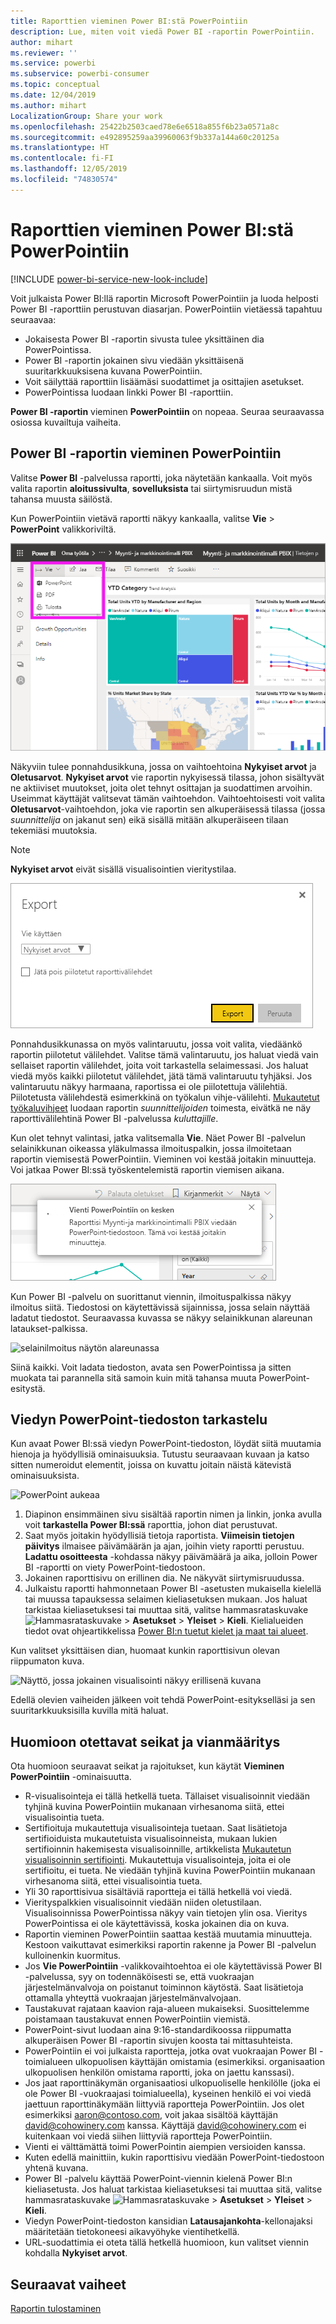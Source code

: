 ```yaml
---
title: Raporttien vieminen Power BI:stä PowerPointiin
description: Lue, miten voit viedä Power BI -raportin PowerPointiin.
author: mihart
ms.reviewer: ''
ms.service: powerbi
ms.subservice: powerbi-consumer
ms.topic: conceptual
ms.date: 12/04/2019
ms.author: mihart
LocalizationGroup: Share your work
ms.openlocfilehash: 25422b2503caed78e6e6518a855f6b23a0571a8c
ms.sourcegitcommit: e492895259aa39960063f9b337a144a60c20125a
ms.translationtype: HT
ms.contentlocale: fi-FI
ms.lasthandoff: 12/05/2019
ms.locfileid: "74830574"
---
```

# <a name="export-reports-from-power-bi-to-powerpoint"></a>Raporttien vieminen Power BI:stä PowerPointiin

[!INCLUDE [power-bi-service-new-look-include](../includes/power-bi-service-new-look-include.md)]

Voit julkaista Power BI:llä raportin Microsoft PowerPointiin ja luoda helposti Power BI -raporttiin perustuvan diasarjan. PowerPointiin vietäessä tapahtuu seuraavaa:

* Jokaisesta Power BI -raportin sivusta tulee yksittäinen dia PowerPointissa.
* Power BI -raportin jokainen sivu viedään yksittäisenä suuritarkkuuksisena kuvana PowerPointiin.
* Voit säilyttää raporttiin lisäämäsi suodattimet ja osittajien asetukset.
* PowerPointissa luodaan linkki Power BI -raporttiin.

**Power BI -raportin** vieminen **PowerPointiin** on nopeaa. Seuraa seuraavassa osiossa kuvailtuja vaiheita.

## <a name="export-your-power-bi-report-to-powerpoint"></a>Power BI -raportin vieminen PowerPointiin
Valitse **Power BI** -palvelussa raportti, joka näytetään kankaalla. Voit myös valita raportin **aloitussivulta**, **sovelluksista** tai siirtymisruudun mistä tahansa muusta säilöstä.

Kun PowerPointiin vietävä raportti näkyy kankaalla, valitse **Vie** > **PowerPoint** valikkoriviltä.

![Valitse Vie valikkoriviltä](media/end-user-powerpoint/power-bi-export.png)

Näkyviin tulee ponnahdusikkuna, jossa on vaihtoehtoina **Nykyiset arvot** ja **Oletusarvot**. **Nykyiset arvot** vie raportin nykyisessä tilassa, johon sisältyvät ne aktiiviset muutokset, joita olet tehnyt osittajan ja suodattimen arvoihin. Useimmat käyttäjät valitsevat tämän vaihtoehdon. Vaihtoehtoisesti voit valita **Oletusarvot**-vaihtoehdon, joka vie raportin sen alkuperäisessä tilassa (jossa *suunnittelija* on jakanut sen) eikä sisällä mitään alkuperäiseen tilaan tekemiäsi muutoksia.

> [!NOTE]
> **Nykyiset arvot** eivät sisällä visualisointien vieritystilaa.

![Valitse vietävät asiat](media/end-user-powerpoint/power-bi-current-values.png)
 
Ponnahdusikkunassa on myös valintaruutu, jossa voit valita, viedäänkö raportin piilotetut välilehdet. Valitse tämä valintaruutu, jos haluat viedä vain sellaiset raportin välilehdet, joita voit tarkastella selaimessasi. Jos haluat viedä myös kaikki piilotetut välilehdet, jätä tämä valintaruutu tyhjäksi. Jos valintaruutu näkyy harmaana, raportissa ei ole piilotettuja välilehtiä. Piilotetusta välilehdestä esimerkkinä on työkalun vihje-välilehti. [Mukautetut työkaluvihjeet](../desktop-tooltips.md) luodaan raportin *suunnittelijoiden* toimesta, eivätkä ne näy raporttivälilehtinä Power BI -palvelussa *kuluttajille*. 

Kun olet tehnyt valintasi, jatka valitsemalla **Vie**. Näet Power BI -palvelun selainikkunan oikeassa yläkulmassa ilmoituspalkin, jossa ilmoitetaan raportin viemisestä PowerPointiin. Vieminen voi kestää joitakin minuutteja. Voi jatkaa Power BI:ssä työskentelemistä raportin viemisen aikana.

![Vienti PowerPointiin on kesken -ilmoitus](media/end-user-powerpoint/power-bi-export-progress.png)

Kun Power BI -palvelu on suorittanut viennin, ilmoituspalkissa näkyy ilmoitus siitä. Tiedostosi on käytettävissä sijainnissa, jossa selain näyttää ladatut tiedostot. Seuraavassa kuvassa se näkyy selainikkunan alareunan lataukset-palkissa.

![selainilmoitus näytön alareunassa](media/end-user-powerpoint/power-bi-browsers.png)

Siinä kaikki. Voit ladata tiedoston, avata sen PowerPointissa ja sitten muokata tai parannella sitä samoin kuin mitä tahansa muuta PowerPoint-esitystä.

## <a name="check-out-your-exported-powerpoint-file"></a>Viedyn PowerPoint-tiedoston tarkastelu
Kun avaat Power BI:ssä viedyn PowerPoint-tiedoston, löydät siitä muutamia hienoja ja hyödyllisiä ominaisuuksia. Tutustu seuraavaan kuvaan ja katso sitten numeroidut elementit, joissa on kuvattu joitain näistä kätevistä ominaisuuksista.

![PowerPoint aukeaa](media/end-user-powerpoint/power-bi-powerpoint.png)

1. Diapinon ensimmäinen sivu sisältää raportin nimen ja linkin, jonka avulla voit **tarkastella Power BI:ssä** raporttia, johon diat perustuvat.
2. Saat myös joitakin hyödyllisiä tietoja raportista. **Viimeisin tietojen päivitys** ilmaisee päivämäärän ja ajan, joihin viety raportti perustuu. **Ladattu osoitteesta** -kohdassa näkyy päivämäärä ja aika, jolloin Power BI -raportti on viety PowerPoint-tiedostoon.
3. Jokainen raporttisivu on erillinen dia. Ne näkyvät siirtymisruudussa. 
4. Julkaistu raportti hahmonnetaan Power BI -asetusten mukaisella kielellä tai muussa tapauksessa selaimen kieliasetuksen mukaan. Jos haluat tarkistaa kieliasetuksesi tai muuttaa sitä, valitse hammasrataskuvake ![Hammasrataskuvake](media/end-user-powerpoint/power-bi-settings-icon.png) > **Asetukset** > **Yleiset** > **Kieli**. Kielialueiden tiedot ovat ohjeartikkelissa [Power BI:n tuetut kielet ja maat tai alueet](../supported-languages-countries-regions.md).


Kun valitset yksittäisen dian, huomaat kunkin raporttisivun olevan riippumaton kuva.

![Näyttö, jossa jokainen visualisointi näkyy erillisenä kuvana](media/end-user-powerpoint/power-bi-images.png)

Edellä olevien vaiheiden jälkeen voit tehdä PowerPoint-esitykselläsi ja sen suuritarkkuuksisilla kuvilla mitä haluat.

## <a name="considerations-and-troubleshooting"></a>Huomioon otettavat seikat ja vianmääritys
Ota huomioon seuraavat seikat ja rajoitukset, kun käytät **Vieminen PowerPointiin** -ominaisuutta.

* R-visualisointeja ei tällä hetkellä tueta. Tällaiset visualisoinnit viedään tyhjinä kuvina PowerPointiin mukanaan virhesanoma siitä, ettei visualisointia tueta.
* Sertifioituja mukautettuja visualisointeja tuetaan. Saat lisätietoja sertifioiduista mukautetuista visualisoinneista, mukaan lukien sertifioinnin hakemisesta visualisoinnille, artikkelista [Mukautetun visualisoinnin sertifiointi](../developer/power-bi-custom-visuals-certified.md). Mukautettuja visualisointeja, joita ei ole sertifioitu, ei tueta. Ne viedään tyhjinä kuvina PowerPointiin mukanaan virhesanoma siitä, ettei visualisointia tueta.
* Yli 30 raporttisivua sisältäviä raportteja ei tällä hetkellä voi viedä.
* Vierityspalkkien visualisoinnit viedään niiden oletustilaan. Visualisoinnissa PowerPointissa näkyy vain tietojen ylin osa. Vieritys PowerPointissa ei ole käytettävissä, koska jokainen dia on kuva. 
* Raportin vieminen PowerPointiin saattaa kestää muutamia minuutteja. Kestoon vaikuttavat esimerkiksi raportin rakenne ja Power BI -palvelun kulloinenkin kuormitus.
* Jos **Vie PowerPointiin** -valikkovaihtoehtoa ei ole käytettävissä Power BI -palvelussa, syy on todennäköisesti se, että vuokraajan järjestelmänvalvoja on poistanut toiminnon käytöstä. Saat lisätietoja ottamalla yhteyttä vuokraajan järjestelmänvalvojaan.
* Taustakuvat rajataan kaavion raja-alueen mukaiseksi. Suosittelemme poistamaan taustakuvat ennen PowerPointiin viemistä.
* PowerPoint-sivut luodaan aina 9:16-standardikoossa riippumatta alkuperäisen Power BI -raportin sivujen koosta tai mittasuhteista.
* PowerPointiin ei voi julkaista raportteja, jotka ovat vuokraajan Power BI -toimialueen ulkopuolisen käyttäjän omistamia (esimerkiksi. organisaation ulkopuolisen henkilön omistama raportti, joka on jaettu kanssasi).
* Jos jaat raporttinäkymän organisaatiosi ulkopuoliselle henkilölle (joka ei ole Power BI -vuokraajasi toimialueella), kyseinen henkilö ei voi viedä jaettuun raporttinäkymään liittyviä raportteja PowerPointiin. Jos olet esimerkiksi aaron@contoso.com, voit jakaa sisältöä käyttäjän david@cohowinery.com kanssa. Käyttäjä david@cohowinery.com ei kuitenkaan voi viedä siihen liittyviä raportteja PowerPointiin.
* Vienti ei välttämättä toimi PowerPointin aiempien versioiden kanssa.
* Kuten edellä mainittiin, kukin raporttisivu viedään PowerPoint-tiedostoon yhtenä kuvana.
* Power BI -palvelu käyttää PowerPoint-viennin kielenä Power BI:n kieliasetusta. Jos haluat tarkistaa kieliasetuksesi tai muuttaa sitä, valitse hammasrataskuvake ![Hammasrataskuvake](media/end-user-powerpoint/power-bi-settings-icon.png) > **Asetukset** > **Yleiset** > **Kieli**.
* Viedyn PowerPoint-tiedoston kansidian **Latausajankohta**-kellonajaksi määritetään tietokoneesi aikavyöhyke vientihetkellä.
* URL-suodattimia ei oteta tällä hetkellä huomioon, kun valitset viennin kohdalla **Nykyiset arvot**.

## <a name="next-steps"></a>Seuraavat vaiheet
[Raportin tulostaminen](end-user-print.md)
